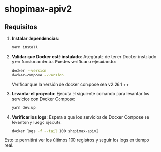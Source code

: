 # shopimax-apiv2

## Requisitos

1. **Instalar dependencias**:
    ```bash
    yarn install
    ```

2. **Validar que Docker esté instalado**:
    Asegúrate de tener Docker instalado y en funcionamiento. Puedes verificarlo ejecutando:
    ```bash
    docker --version
    docker-compose --version
    ```
    Verificar que la versión de docker compose sea v2.26.1 ++

3. **Levantar el proyecto**:
    Ejecuta el siguiente comando para levantar los servicios con Docker Compose:
    ```bash
    yarn dev:up
    ```

4. **Verificar los logs**:
    Espera a que los servicios de Docker Compose se levanten y luego ejecuta:
    ```bash
    docker logs -f --tail 100 shopimax-apiv2
    ```

Esto te permitirá ver los últimos 100 registros y seguir los logs en tiempo real.